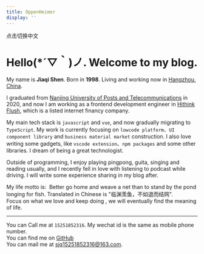 ```yaml
---
title: OppenHeimor
display: ''
---
```


<ClientOnly>
  <star-background />
</ClientOnly>

<ClientOnly>
  <router-link to="/index-zh">
    <div flex items-center>
      <div i-carbon-language mr-3 />
      <div>点击切换中文</div>
    </div>
  </router-link>
</ClientOnly>

# Hello(*´▽｀)ノ.  Welcome to my blog.

My name is **Jiaqi Shen**. Born in **1998**. Living and working now in [Hangzhou, China](https://baike.baidu.com/item/%E6%9D%AD%E5%B7%9E/147639).

I graduated from [Nanjing University of Posts and Telecommunications](https://baike.baidu.com/item/%E5%8D%97%E4%BA%AC%E9%82%AE%E7%94%B5%E5%A4%A7%E5%AD%A6/1004526) in 2020, and now I am working as a frontend development engineer in [Hithink Flush](https://baike.baidu.com/item/%E6%B5%99%E6%B1%9F%E6%A0%B8%E6%96%B0%E5%90%8C%E8%8A%B1%E9%A1%BA%E7%BD%91%E7%BB%9C%E4%BF%A1%E6%81%AF%E8%82%A1%E4%BB%BD%E6%9C%89%E9%99%90%E5%85%AC%E5%8F%B8/6782222), which is a listed internet financy company.

My main tech stack is `javascript` and `vue`, and now gradually migrating to `TypeScript`. My work is currently focusing on `lowcode platform`、`UI component library` and `business material market` construction. I also love writing some gadgets, like `vscode extension`、`npm packages` and some other libraries. I dream of being a great technologist.

Outside of programming, I enjoy playing pingpong, guita, singing and reading usually, and I recently fell in love with listening to podcast while driving. I will write some experience sharing in my blog after.

My life motto is: &nbsp;Better go home and weave a net than to stand by the pond longing for fish. Translated in Chinese is "临渊羡鱼，不如退而结网". <br/>
Focus on what we love and keep doing , we will eventually find the meaning of life.

***
You can Call me at <code>15251852316</code>. My wechat id is the same as mobile phone number.<br>
You can find me on [GitHub](https://github.com/oppenheimor) <br>
You can mail me at [sjq15251852316@163.com](mailto:sjq15251852316@163.com).<br>